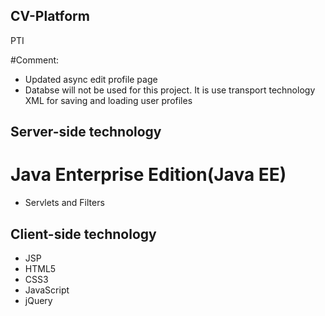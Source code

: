 ## CV-Platform
PTI

#Comment:
* Updated async edit profile page
* Databse will not be used for this project. It is use transport technology XML for saving and loading user profiles

## Server-side technology
# Java Enterprise Edition(Java EE)
* Servlets and Filters

## Client-side technology
* JSP
* HTML5 
* CSS3
* JavaScript
* jQuery
